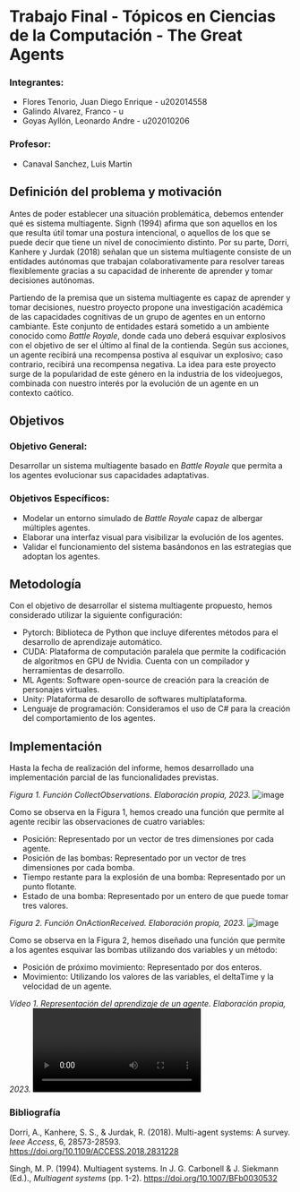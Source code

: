 # Trabajo Final - Tópicos en Ciencias de la Computación - The Great Agents
### Integrantes:
- Flores Tenorio, Juan Diego Enrique - u202014558
- Galindo Alvarez, Franco - u
- Goyas Ayllón, Leonardo Andre - u202010206
### Profesor:
- Canaval Sanchez, Luis Martin
## Definición del problema y motivación
Antes de poder establecer una situación problemática, debemos entender qué es sistema multiagente. Signh (1994) afirma que son aquellos en los que resulta útil tomar una postura intencional, o aquellos de los que se puede decir que tiene un nivel de conocimiento distinto. Por su parte, Dorri, Kanhere y Jurdak (2018) señalan que un sistema multiagente consiste de un entidades autónomas que trabajan colaborativamente para resolver tareas flexiblemente gracias a su capacidad de inherente de aprender y tomar decisiones autónomas.

Partiendo de la premisa que un sistema multiagente es capaz de aprender y tomar decisiones, nuestro proyecto propone una investigación académica de las capacidades cognitivas de un grupo de agentes en un entorno cambiante. Este conjunto de entidades estará sometido a un ambiente conocido como *Battle Royale*, donde cada uno deberá esquivar explosivos con el objetivo de ser el último al final de la contienda. Según sus acciones, un agente recibirá una recompensa postiva al esquivar un explosivo; caso contrario, recibirá una recompensa negativa.
La idea para este proyecto surge de la popularidad de este género en la industria de los videojuegos, combinada con nuestro interés por la evolución de un agente en un contexto caótico.

## Objetivos
### Objetivo General:
Desarrollar un sistema multiagente basado en *Battle Royale* que permita a los agentes evolucionar sus capacidades adaptativas.
### Objetivos Específicos:
- Modelar un entorno simulado de *Battle Royale* capaz de albergar múltiples agentes.
- Elaborar una interfaz visual para visibilizar la evolución de los agentes.
- Validar el funcionamiento del sistema basándonos en las estrategias que adoptan los agentes.

## Metodología
Con el objetivo de desarrollar el sistema multiagente propuesto, hemos considerado utilizar la siguiente configuración:
- Pytorch: Biblioteca de Python que incluye diferentes métodos para el desarrollo de aprendizaje automático.
- CUDA: Plataforma de computación paralela que permite la codificación de algoritmos en GPU de Nvidia. Cuenta con un compilador y herramientas de desarrollo.
- ML Agents: Software open-source de creación para la creación de personajes virtuales.
- Unity: Plataforma de desarollo de softwares multiplataforma.
- Lenguaje de programación: Consideramos el uso de C# para la creación del comportamiento de los agentes.

## Implementación
Hasta la fecha de realización del informe, hemos desarrollado una implementación parcial de las funcionalidades previstas.

*Figura 1. Función CollectObservations. Elaboración propia, 2023.*
![image](https://github.com/FrowsyFrog/Topicos-Agentes/assets/91223158/e7869d39-16b7-4e4f-9f29-f2f88cdfb701)

Como se observa en la Figura 1, hemos creado una función que permite al agente recibir las observaciones de cuatro variables:
- Posición: Representado por un vector de tres dimensiones por cada agente.
- Posición de las bombas: Representado por un vector de tres dimensiones por cada bomba.
- Tiempo restante para la explosión de una bomba: Representado por un punto flotante.
- Estado de una bomba: Representado por un entero de que puede tomar tres valores.

*Figura 2. Función OnActionReceived. Elaboración propia, 2023.*
![image](https://github.com/FrowsyFrog/Topicos-Agentes/assets/91223158/4cf5ba02-de32-422b-9191-d018ca6da8e5)

Como se observa en la Figura 2, hemos diseñado una función que permite a los agentes esquivar las bombas utilizando dos variables y un método:
- Posición de próximo movimiento: Representado por dos enteros.
- Movimiento: Utilizando los valores de las variables, el deltaTime y la velocidad de un agente.

*Video 1. Representación del aprendizaje de un agente. Elaboración propia, 2023.*
<video src="https://github.com/FrowsyFrog/Topicos-Agentes/assets/91223158/f9505d31-3f9f-426d-ba3f-f281d2707de7"></video>

### Bibliografía
Dorri, A., Kanhere, S. S., & Jurdak, R. (2018). Multi-agent systems: A survey. *Ieee Access*, 6, 28573-28593. https://doi.org/10.1109/ACCESS.2018.2831228

Singh, M. P. (1994). Multiagent systems. In J. G. Carbonell & J. Siekmann (Ed.)., *Multiagent systems* (pp. 1-2). https://doi.org/10.1007/BFb0030532




